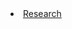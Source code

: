 <li class="masthead__menu-item">
          <a href="jondmoore.github.io/_pages/2024-02-12-test.md">Research</a>
        </li>
